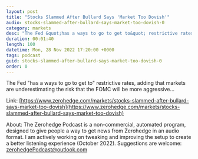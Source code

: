 ```yaml
---
layout: post
title: "Stocks Slammed After Bullard Says 'Market Too Dovish'"
audio: stocks-slammed-after-bullard-says-market-too-dovish-0
category: markets
desc: "The Fed &quot;has a ways to go to get to&quot; restrictive rates, adding that markets are underestimating the risk that the FOMC will be more aggressive..."
duration: 00:01:40
length: 100
datetime: Mon, 28 Nov 2022 17:20:00 +0000
tags: podcast
guid: stocks-slammed-after-bullard-says-market-too-dovish-0
order: 0
---
```

The Fed &quot;has a ways to go to get to&quot; restrictive rates, adding that markets are underestimating the risk that the FOMC will be more aggressive...

Link: [https://www.zerohedge.com/markets/stocks-slammed-after-bullard-says-market-too-dovish](https://www.zerohedge.com/markets/stocks-slammed-after-bullard-says-market-too-dovish)

About: The Zerohedge Podcast is a non-commercial, automated program, designed to give people a way to get news from Zerohedge in an audio format.  I am actively working on tweaking and improving the setup to create a better listening experience (October 2022).  Suggestions are welcome: [zerohedgePodcast@outlook.com](mailto:zerohedgePodcast@outlook.com)